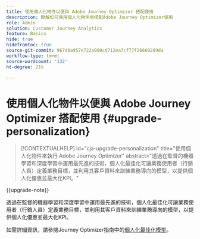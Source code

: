 ```yaml
---
title: 使用個人化物件以便與 Adobe Journey Optimizer 搭配使用
description: 瞭解如何使用個人化物件來搭配Adobe Journey Optimizer使用
role: Admin
solution: Customer Journey Analytics
feature: Basics
hide: true
hidefromtoc: true
source-git-commit: 967d8a957e722a080cd712ea7cf77f26660289da
workflow-type: tm+mt
source-wordcount: '132'
ht-degree: 21%

---
```


# 使用個人化物件以便與 Adobe Journey Optimizer 搭配使用 {#upgrade-personalization}

<!-- markdownlint-disable MD034 -->

>[!CONTEXTUALHELP]
>id="cja-upgrade-personalization"
>title="使用個人化物件來執行 Adobe Journey Optimizer"
>abstract="透過在監督的機器學習和深度學習中運用最先進的技術，個人化最佳化可讓業務使用者（行銷人員）定義業務目標，並利用其客戶資料來訓練業務導向的模型，以提供個人化優惠並最大化KPI。"

<!-- markdownlint-enable MD034 -->

{{upgrade-note}}

透過在監督的機器學習和深度學習中運用最先進的技術，個人化最佳化可讓業務使用者（行銷人員）定義業務目標，並利用其客戶資料來訓練業務導向的模型，以提供個人化優惠並最大化KPI。

如需詳細資訊，請參閱Journey Optimizer指南中的[個人化最佳化模型](https://experienceleague.adobe.com/en/docs/journey-optimizer/using/decisioning/offer-decisioning/rankings/ai-models/personalized-optimization-model)。

<!--

The result of the personalization object ends up in a dataset. The result of experimentation. When a customer has used AA with Target, that ends up in a complete different space than when they're migrating to CJA and they're going to use CJA with Adobe Target. 

Target was the old way of setting up an A/B test or experimentation. Then ensuring the results of those tests in Target ended up in AA for reporting. Now if you're using Target, instead of saying that you want the data in Target, you can now select CJA as your reporting source for an Adobe Target activity. So if a customer is doing this in AA and they want to move to CJA, ...

If a customer has AJO, and is using Offers in AJO, then they can set up offers, and that also creates datasets in Platform... But that's not relevant with upgrade, exactly.



Questions we need to answer:

1. How do we determine the personalization criteria (Red for user A and blue for User B)

1. What do we implement on the site to determine the red / blue object?


2 ways we can do it:

Manually rendering content or Automatically rendering content. 


## Manual implementation of the Web SDK


## Mobile SDK implementation 





## Tags

-->

